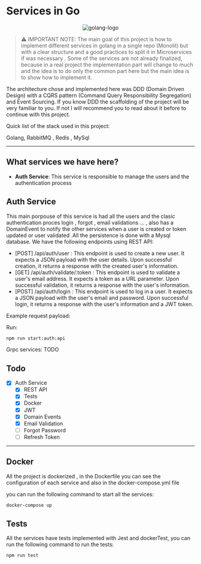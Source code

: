 # Services in Go

<p align="center">
<img src="https://external-preview.redd.it/creating-a-more-sustainable-model-for-oapi-codegen-in-the-v0-grxYBfrB_TY75WBP_OwdunQQkWeXgRpOCdwti_qRaGA.jpg?auto=webp&s=ee0a2ee35e1b55a3f70f7d0d3a57b07fd527720b" align="center"
alt="golang-logo"></p>

> ⚠️ IMPORTANT NOTE:
>The main goal of this project is how to implement different services in golang in a single repo (Monolit)
but with a clear structure and a good practices to split it in Microservices if was necessary . Some of the services are not already finalized, because in a real project the implementation part
will change to much and the idea is to do only the common part here but the main idea is to show how to implement it.

The architecture chose and implemented here was DDD  (Domain Driven Design) with a CQRS pattern (Command Query Responsibility Segregation) and Event Sourcing.
If you know DDD the scaffolding of the project will be very familiar to you. If not I will recommend you to read about it
before to continue with this project.

Quick list of the stack used in this project:

Golang, RabbitMQ , Redis , MySql
***

## What services we have here?

- **Auth Service**: This service is responsible to manage the users and the authentication process

## Auth Service
This main porpouse of this service is had all the users and the clasic authentication proces login , forgot , email validations ... , also has a DomainEvent to notify the other services when a user is created or token updated or user validated .All the persistence is done with a Mysql  database.
We have the following endpoints using REST API:
- [POST] /api/auth/user : This endpoint is used to create a new user. It expects a JSON payload with the user details. Upon successful creation, it returns a response with the created user's information.
- [GET] /api/auth/validate/:token : This endpoint is used to validate a user's email address. It expects a token as a URL parameter. Upon successful validation, it returns a response with the user's information.
- [POST] /api/auth/login : This endpoint is used to log in a user. It expects a JSON payload with the user's email and password. Upon successful login, it returns a response with the user's information and a JWT token.

Example request payload:

Run:
```bash
npm run start:auth:api
```
Grpc services:
 TODO

## Todo

- [x] Auth Service
    - [x] REST API
    - [x] Tests
    - [x] Docker
    - [x] JWT
    - [x] Domain Events
    - [x] Email Validation 
    - [ ] Forgot Password
    - [ ] Refresh Token

***

## Docker
All the project is dockerized , in the Dockerfile you can see the configuration of each service and also in the docker-compose.yml file

you can run the following command to start all the services:
```bash
docker-compose up
```

## Tests
All the services have tests implemented with Jest and dockerTest, you can run the following command to run the tests:
```bash
npm run test
```
